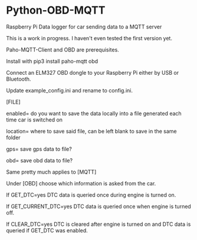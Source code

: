 # Python-OBD-MQTT
Raspberry Pi Data logger for car sending data to a MQTT server

This is a work in progress. I haven't even tested the first version yet.

Paho-MQTT-Client and OBD are prerequisites. 

Install with pip3 install paho-mqtt obd

Connect an ELM327 OBD dongle to your Raspberry Pi either by USB or Bluetooth.

Update example_config.ini and rename to config.ini.

[FILE]

enabled= do you want to save the data locally into a file generated each time car is switched on

location= where to save said file, can be left blank to save in the same folder

gps= save gps data to file?

obd= save obd data to file?

Same pretty much applies to [MQTT]


Under [OBD] choose which information is asked from the car.

If GET_DTC=yes DTC data is queried once during engine is turned on.

If GET_CURRENT_DTC=yes DTC data is queried once when engine is turned off.

If CLEAR_DTC=yes DTC is cleared after engine is turned on and DTC data is queried if GET_DTC was enabled.
